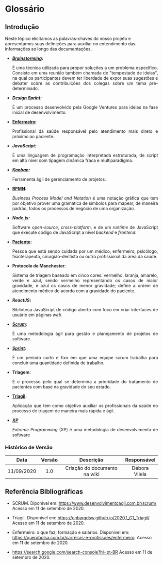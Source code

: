 # Glossário

## Introdução

Neste tópico elicitamos as palavras-chaves do nosso projeto e apresentamos suas definições para auxiliar no entendimento das informações ao longo das documentações. 

* **_[Brainstorming](https://unbarqdsw.github.io/2020.1_G1_Triagil/base/requisitos/elicitacao/brainstorming/):_**<p align="justify">É uma técnica utilizada para propor soluções a um problema específico. Consiste em uma reunião também chamada de "tempestade de ideias", na qual os participantes devem ter liberdade de expor suas sugestões e debater sobre as contribuições dos colegas sobre um tema pré-determinado.</p>

* **_[Design Sprint](https://unbarqdsw.github.io/2020.1_G1_Triagil/base/design_sprint/ds.md/):_**<p align="justify">É um processo desenvolvido pela Google Ventures para ideias na fase inicial de desenvolvimento.</p>

* **[Enfermeiro](https://unbarqdsw.github.io/2020.1_G1_Triagil/base/requisitos/pre-rastriabilidade/rp/):**<p align="justify">Profissional da saúde responsável pelo atendimento mais direto e próximo ao paciente.</p>

* **_JavaScript:_**<p align="justify">É uma linguagem de programação interpretada estruturada, de script em alto nível com tipagem dinâmica fraca e multiparadigma.</p>

* **_[Kanban](https://unbarqdsw.github.io/2020.1_G1_Triagil/base/apresentacao/metodologia/scrum/):_**<p align="justify">Ferramenta ágil de gerenciamento de projetos.</p>

* **[BPMN](https://unbarqdsw.github.io/2020.1_G1_Triagil/base/modelagem_bpmn/bpmn/):**<p align="justify">_Business Process Model and Notation_ é uma notação gráfica que tem por objetivo prover uma gramática de símbolos para mapear, de maneira padrão, todos os processos de negócio de uma organização.</p>

* **_Node.js:_**<p align="justify">Software _open-source_, _cross-platform_, e de um _runtime_ de JavaScript que execute código de JavaScript a nível _backend_ e _frontend_.</p>

* **[Paciente](https://unbarqdsw.github.io/2020.1_G1_Triagil/base/requisitos/pre-rastriabilidade/rp/):**<p align="justify">Pessoa que está sendo cuidada por um médico, enfermeiro, psicólogo, fisioterapeuta, cirurgião-dentista ou outro profissional da área da saúde.</p>

* **Protocolo de Manchester:**<p align="justify">Sistema de triagem baseado em cinco cores: vermelho, laranja, amarelo, verde e azul, sendo vermelho representando os casos de maior gravidade, e azul os casos de menor gravidade; define a ordem de atendimento médico de acordo com a gravidade do paciente.</p>

* **_ReactJS_:**<p align="justify">Biblioteca JavaScript de código aberto com foco em criar interfaces de usuário em páginas _web_.</p>

* **_[Scrum](https://unbarqdsw.github.io/2020.1_G1_Triagil/base/apresentacao/metodologia/scrum/)_**:<p align="justify">É uma metodologia ágil para gestão e planejamento de projetos de software.</p>

* **_[Sprint](https://unbarqdsw.github.io/2020.1_G1_Triagil/base/apresentacao/metodologia/scrum/)_:**<p align="justify">É um período curto e fixo em que uma equipe scrum trabalha para concluir uma quantidade definida de trabalho.</p>

* **Triagem:**<p align="justify">É o processo pelo qual se determina a prioridade do tratamento de pacientes com base na gravidade do seu estado.</p>

* **[Triagil](https://unbarqdsw.github.io/2020.1_G1_Triagil/):**<p align="justify">Aplicação que tem como objetivo auxiliar os profissionais da saúde no processo de triagem de maneira mais rápida e ágil.</p>

* **_[XP](https://unbarqdsw.github.io/2020.1_G1_Triagil/base/apresentacao/metodologia/xp/)_**<p align="justify">_Extreme Programming_ (XP) é uma metodologia de desenvolvimento de software</p>

### **Histórico de Versão**

|Data|Versão|Descrição|Responsável|
|:---:|:---:|:-------:|:---------:|
|11/09/2020|1.0|Criação do documento na wiki|Débora Vilela|

## Referência Bibliográficas

- SCRUM. Diponível em: https://www.desenvolvimentoagil.com.br/scrum/ Acesso em 11 de setembro de 2020.

- Triagil. Disponível em: https://unbarqdsw.github.io/2020.1_G1_Triagil/ Acesso em 11 de setembro de 2020.

- Enfermeiro: o que faz, formação e salários. Disponível em: https://querobolsa.com.br/carreiras-e-profissoes/enfermeiro. Acesso em 11 de setembro de 2020.

- https://search.google.com/search-console?hl=pt-BR Acesso em 11 de setembro de 2020.